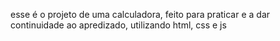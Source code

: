 esse é o projeto de uma calculadora, feito para praticar e a dar continuidade ao apredizado, utilizando html, css e js